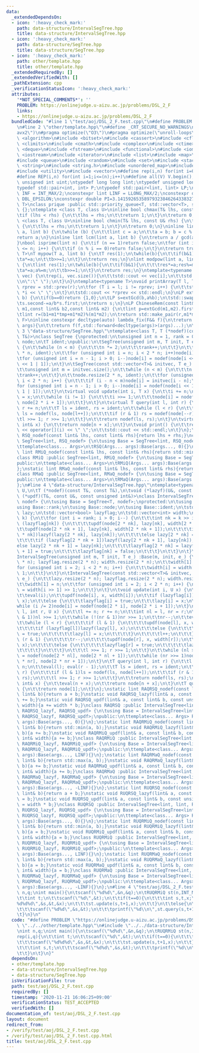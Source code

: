 ```yaml
---
data:
  _extendedDependsOn:
  - icon: ':heavy_check_mark:'
    path: data-structure/IntervalSegTree.hpp
    title: data-structure/IntervalSegTree.hpp
  - icon: ':heavy_check_mark:'
    path: data-structure/SegTree.hpp
    title: data-structure/SegTree.hpp
  - icon: ':heavy_check_mark:'
    path: other/template.hpp
    title: other/template.hpp
  _extendedRequiredBy: []
  _extendedVerifiedWith: []
  _pathExtension: cpp
  _verificationStatusIcon: ':heavy_check_mark:'
  attributes:
    '*NOT_SPECIAL_COMMENTS*': ''
    PROBLEM: https://onlinejudge.u-aizu.ac.jp/problems/DSL_2_F
    links:
    - https://onlinejudge.u-aizu.ac.jp/problems/DSL_2_F
  bundledCode: "#line 1 \"test/aoj/DSL_2_F.test.cpp\"\n#define PROBLEM \"https://onlinejudge.u-aizu.ac.jp/problems/DSL_2_F\"\
    \n#line 2 \"other/template.hpp\"\n#define _CRT_SECURE_NO_WARNINGS\n#pragma target(\"\
    avx2\")\n#pragma optimize(\"O3\")\n#pragma optimize(\"unroll-loops\")\n#include\
    \ <algorithm>\n#include <bitset>\n#include <cassert>\n#include <cfloat>\n#include\
    \ <climits>\n#include <cmath>\n#include <complex>\n#include <ctime>\n#include\
    \ <deque>\n#include <fstream>\n#include <functional>\n#include <iomanip>\n#include\
    \ <iostream>\n#include <iterator>\n#include <list>\n#include <map>\n#include <memory>\n\
    #include <queue>\n#include <random>\n#include <set>\n#include <stack>\n#include\
    \ <string>\n#include <string.h>\n#include <unordered_map>\n#include <unordered_set>\n\
    #include <utility>\n#include <vector>\n#define rep(i,n) for(int i=0;i<(n);i++)\n\
    #define REP(i,n) for(int i=1;i<=(n);i++)\n#define all(V) V.begin(),V.end()\ntypedef\
    \ unsigned int uint;\ntypedef long long lint;\ntypedef unsigned long long ulint;\n\
    typedef std::pair<int, int> P;\ntypedef std::pair<lint, lint> LP;\nconstexpr int\
    \ INF = INT_MAX/2;\nconstexpr lint LINF = LLONG_MAX/2;\nconstexpr double eps =\
    \ DBL_EPSILON;\nconstexpr double PI=3.141592653589793238462643383279;\ntemplate<class\
    \ T>\nclass prique :public std::priority_queue<T, std::vector<T>, std::greater<T>>\
    \ {};\ntemplate <class T, class U>\ninline bool chmax(T& lhs, const U& rhs) {\n\
    \tif (lhs < rhs) {\n\t\tlhs = rhs;\n\t\treturn 1;\n\t}\n\treturn 0;\n}\ntemplate\
    \ <class T, class U>\ninline bool chmin(T& lhs, const U& rhs) {\n\tif (lhs > rhs)\
    \ {\n\t\tlhs = rhs;\n\t\treturn 1;\n\t}\n\treturn 0;\n}\ninline lint gcd(lint\
    \ a, lint b) {\n\twhile (b) {\n\t\tlint c = a;\n\t\ta = b; b = c % b;\n\t}\n\t\
    return a;\n}\ninline lint lcm(lint a, lint b) {\n\treturn a / gcd(a, b) * b;\n\
    }\nbool isprime(lint n) {\n\tif (n == 1)return false;\n\tfor (int i = 2; i * i\
    \ <= n; i++) {\n\t\tif (n % i == 0)return false;\n\t}\n\treturn true;\n}\ntemplate<typename\
    \ T>\nT mypow(T a, lint b) {\n\tT res(1);\n\twhile(b){\n\t\tif(b&1)res*=a;\n\t\
    \ta*=a;\n\t\tb>>=1;\n\t}\n\treturn res;\n}\nlint modpow(lint a, lint b, lint m)\
    \ {\n\tlint res(1);\n\twhile(b){\n\t\tif(b&1){\n\t\t\tres*=a;res%=m;\n\t\t}\n\t\
    \ta*=a;a%=m;\n\t\tb>>=1;\n\t}\n\treturn res;\n}\ntemplate<typename T>\nvoid printArray(std::vector<T>&\
    \ vec) {\n\trep(i, vec.size()){\n\t\tstd::cout << vec[i];\n\t\tstd::cout<<(i==(int)vec.size()-1?\"\
    \\n\":\" \");\n\t}\n}\ntemplate<typename T>\nvoid printArray(T l, T r) {\n\tT\
    \ rprev = std::prev(r);\n\tfor (T i = l; i != rprev; i++) {\n\t\tstd::cout <<\
    \ *i << \" \";\n\t}\n\tstd::cout << *rprev << std::endl;\n}\nLP extGcd(lint a,lint\
    \ b) {\n\tif(b==0)return {1,0};\n\tLP s=extGcd(b,a%b);\n\tstd::swap(s.first,s.second);\n\
    \ts.second-=a/b*s.first;\n\treturn s;\n}\nLP ChineseRem(const lint& b1,const lint&\
    \ m1,const lint& b2,const lint& m2) {\n\tlint p=extGcd(m1,m2).first;\n\tlint tmp=(b2-b1)*p%m2;\n\
    \tlint r=(b1+m1*tmp+m1*m2)%(m1*m2);\n\treturn std::make_pair(r,m1*m2);\n}\ntemplate<typename\
    \ F>\ninline constexpr decltype(auto) lambda_fix(F&& f){\n\treturn [f=std::forward<F>(f)](auto&&...\
    \ args){\n\t\treturn f(f,std::forward<decltype(args)>(args)...);\n\t};\n}\n#line\
    \ 3 \"data-structure/SegTree.hpp\"\ntemplate<class T, T (*nodef)(const T&, const\
    \ T&)>\nclass SegTree {\nprotected:\n\tunsigned int n = 1, rank = 0;\n\tstd::vector<T>\
    \ node;\n\tT ident;\npublic:\n\tSegTree(unsigned int m, T init, T e_):ident(e_)\
    \ {\n\t\twhile (n < m) {\n\t\t\tn *= 2;\n\t\t\trank++;\n\t\t}\n\t\tnode.resize(2\
    \ * n, ident);\n\t\tfor (unsigned int i = n; i < 2 * n; i++)node[i] = init;\n\t\
    \tfor (unsigned int i = n - 1; i > 0; i--)node[i] = nodef(node[i << 1], node[i\
    \ << 1 | 1]);\n\t}\n\tSegTree(const std::vector<T>& initvec, T e_):ident(e_) {\n\
    \t\tunsigned int m = initvec.size();\n\t\twhile (n < m) {\n\t\t\tn *= 2;\n\t\t\
    \trank++;\n\t\t}\n\t\tnode.resize(2 * n, ident);\n\t\tfor (unsigned int i = n;\
    \ i < 2 * n; i++) {\n\t\t\tif (i - n < m)node[i] = initvec[i - n];\n\t\t}\n\t\t\
    for (unsigned int i = n - 1; i > 0; i--)node[i] = nodef(node[i << 1], node[i <<\
    \ 1 | 1]);\n\t}\n\tvirtual void update(int i, T x) {\n\t\ti += n;\n\t\tnode[i]\
    \ = x;\n\t\twhile (i != 1) {\n\t\t\ti >>= 1;\n\t\t\tnode[i] = nodef(node[2 * i],\
    \ node[2 * i + 1]);\n\t\t}\n\t}\n\tvirtual T query(int l, int r) {\n\t\tl += n;\
    \ r += n;\n\t\tT ls = ident, rs = ident;\n\t\twhile (l < r) {\n\t\t\tif (l & 1)\
    \ ls = nodef(ls, node[l++]);\n\t\t\tif (r & 1) rs = nodef(node[--r], rs);\n\t\t\
    \tl >>= 1; r >>= 1;\n\t\t}\n\t\treturn nodef(ls, rs);\n\t}\n\tvirtual T operator[](const\
    \ int& x) {\n\t\treturn node[n + x];\n\t}\n\tvoid print() {\n\t\trep(i, n)std::cout\
    \ << operator[](i) << \" \";\n\t\tstd::cout << std::endl;\n\t}\n};\nstatic lint\
    \ RSQ_nodef(const lint& lhs, const lint& rhs){return lhs + rhs;}\nclass RSQ :public\
    \ SegTree<lint, RSQ_nodef> {\n\tusing Base = SegTree<lint, RSQ_nodef>;\npublic:\n\
    \ttemplate<class... Args>\n\tRSQ(Args... args):Base(args..., 0){}\n};\nstatic\
    \ lint RMiQ_nodef(const lint& lhs, const lint& rhs){return std::min(lhs, rhs);}\n\
    class RMiQ :public SegTree<lint, RMiQ_nodef> {\n\tusing Base = SegTree<lint, RMiQ_nodef>;\n\
    public:\n\ttemplate<class... Args>\n\tRMiQ(Args... args):Base(args..., LINF){}\n\
    };\nstatic lint RMaQ_nodef(const lint& lhs, const lint& rhs){return std::max(lhs,rhs);}\n\
    class RMaQ :public SegTree<lint, RMaQ_nodef> {\n\tusing Base = SegTree<lint, RMaQ_nodef>;\n\
    public:\n\ttemplate<class... Args>\n\tRMaQ(Args... args):Base(args..., -LINF){}\n\
    };\n#line 4 \"data-structure/IntervalSegTree.hpp\"\ntemplate<typename T, typename\
    \ U,\n\tT (*nodef)(const T&, const T&),\n\tvoid (*lazyf)(U&, const U&),\n\tvoid\
    \ (*updf)(T&, const U&, const unsigned int&)>\nclass IntervalSegTree :public SegTree<T,\
    \ nodef> {\n\tusing Base = SegTree<T, nodef>;\nprotected:\n\tusing Base::n;\n\t\
    using Base::rank;\n\tusing Base::node;\n\tusing Base::ident;\n\tstd::vector<U>\
    \ lazy;\n\tstd::vector<bool> lazyflag;\n\tstd::vector<int> width;\n\tvoid eval(int\
    \ k) {\n\t\tfor (int i = rank; i > 0; i--) {\n\t\t\tint nk = k >> i;\n\t\t\tif\
    \ (lazyflag[nk]) {\n\t\t\t\tupdf(node[2 * nk], lazy[nk], width[2 * nk]);\n\t\t\
    \t\tupdf(node[2 * nk + 1], lazy[nk], width[2 * nk + 1]);\n\t\t\t\tif (lazyflag[2\
    \ * nk])lazyf(lazy[2 * nk], lazy[nk]);\n\t\t\t\telse lazy[2 * nk] = lazy[nk];\n\
    \t\t\t\tif (lazyflag[2 * nk + 1])lazyf(lazy[2 * nk + 1], lazy[nk]);\n\t\t\t\t\
    else lazy[2 * nk + 1] = lazy[nk];\n\t\t\t\tlazyflag[2 * nk] = lazyflag[2 * nk\
    \ + 1] = true;\n\t\t\t\tlazyflag[nk] = false;\n\t\t\t}\n\t\t}\n\t}\npublic:\n\t\
    IntervalSegTree(unsigned int m, T init, T e_) :Base(m, init, e_) {\n\t\tlazy.resize(2\
    \ * n); lazyflag.resize(2 * n); width.resize(2 * n);\n\t\twidth[1] = n;\n\t\t\
    for (unsigned int i = 2; i < 2 * n; i++) {\n\t\t\twidth[i] = width[i >> 1] >>\
    \ 1;\n\t\t}\n\t}\n\tIntervalSegTree(const std::vector<T>& initvec, T e_) :Base(initvec,\
    \ e_) {\n\t\tlazy.resize(2 * n); lazyflag.resize(2 * n); width.resize(2 * n);\n\
    \t\twidth[1] = n;\n\t\tfor (unsigned int i = 2; i < 2 * n; i++) {\n\t\t\twidth[i]\
    \ = width[i >> 1] >> 1;\n\t\t}\n\t}\n\tvoid update(int i, U x) {\n\t\ti += n;\n\
    \t\teval(i);\n\t\tupdf(node[i], x, width[i]);\n\t\tif (lazyflag[i])lazyf(lazy[i],\
    \ x);\n\t\telse {\n\t\t\tlazyflag[i] = true;\n\t\t\tlazy[i] = x;\n\t\t}\n\t\t\
    while (i /= 2)node[i] = nodef(node[2 * i], node[2 * i + 1]);\n\t}\n\tvoid update(int\
    \ l, int r, U x) {\n\t\tl += n; r += n;\n\t\tint nl = l, nr = r;\n\t\twhile (!(nl\
    \ & 1))nl >>= 1;\n\t\twhile (!(nr & 1))nr >>= 1;\n\t\tnr--;\n\t\teval(nl); eval(nr);\n\
    \t\twhile (l < r) {\n\t\t\tif (l & 1) {\n\t\t\t\tupdf(node[l], x, width[l]);\n\
    \t\t\t\tif (lazyflag[l])lazyf(lazy[l], x);\n\t\t\t\telse {\n\t\t\t\t\tlazyflag[l]\
    \ = true;\n\t\t\t\t\tlazy[l] = x;\n\t\t\t\t}\n\t\t\t\tl++;\n\t\t\t}\n\t\t\tif\
    \ (r & 1) {\n\t\t\t\tr--;\n\t\t\t\tupdf(node[r], x, width[r]);\n\t\t\t\tif (lazyflag[r])lazyf(lazy[r],\
    \ x);\n\t\t\t\telse {\n\t\t\t\t\tlazyflag[r] = true;\n\t\t\t\t\tlazy[r] = x;\n\
    \t\t\t\t}\n\t\t\t}\n\t\t\tl >>= 1; r >>= 1;\n\t\t}\n\t\twhile (nl >>= 1)node[nl]\
    \ = nodef(node[2 * nl], node[2 * nl + 1]);\n\t\twhile (nr >>= 1)node[nr] = nodef(node[2\
    \ * nr], node[2 * nr + 1]);\n\t}\n\tT query(int l, int r) {\n\t\tl += n; r +=\
    \ n;\n\t\teval(l); eval(r - 1);\n\t\tT ls = ident, rs = ident;\n\t\twhile (l <\
    \ r) {\n\t\t\tif (l & 1)ls = nodef(ls, node[l++]);\n\t\t\tif (r & 1)rs = nodef(node[--r],\
    \ rs);\n\t\t\tl >>= 1; r >>= 1;\n\t\t}\n\t\treturn nodef(ls, rs);\n\t}\n\tT operator[](const\
    \ int& x) {\n\t\teval(n + x);\n\t\treturn node[n + x];\n\t}\n\tT queryForAll()\
    \ {\n\t\treturn node[1];\n\t}\n};\nstatic lint RAQRSQ_nodef(const lint& a, const\
    \ lint& b){return a + b;}\nstatic void RAQRSQ_lazyf(lint& a, const lint& b){a\
    \ += b;}\nstatic void RAQRSQ_updf(lint& a, const lint& b, const unsigned int&\
    \ width){a += width * b;}\nclass RAQRSQ :public IntervalSegTree<lint, lint, RAQRSQ_nodef,\
    \ RAQRSQ_lazyf, RAQRSQ_updf> {\n\tusing Base = IntervalSegTree<lint, lint, RAQRSQ_nodef,\
    \ RAQRSQ_lazyf, RAQRSQ_updf>;\npublic:\n\ttemplate<class... Args> RAQRSQ(Args...\
    \ args):Base(args..., 0){}\n};\nstatic lint RAQRMiQ_nodef(const lint& a, const\
    \ lint& b){return std::min(a, b);}\nstatic void RAQRMiQ_lazyf(lint& a, const lint&\
    \ b){a += b;}\nstatic void RAQRMiQ_updf(lint& a, const lint& b, const unsigned\
    \ int& width){a += b;}\nclass RAQRMiQ :public IntervalSegTree<lint, lint, RAQRMiQ_nodef,\
    \ RAQRMiQ_lazyf, RAQRMiQ_updf> {\n\tusing Base = IntervalSegTree<lint, lint, RAQRMiQ_nodef,\
    \ RAQRMiQ_lazyf, RAQRMiQ_updf>;\npublic:\n\ttemplate<class... Args> RAQRMiQ(Args...\
    \ args):Base(args..., LINF){}\n};\nstatic lint RAQRMaQ_nodef(const lint& a, const\
    \ lint& b){return std::max(a, b);}\nstatic void RAQRMaQ_lazyf(lint& a, const lint&\
    \ b){a += b;}\nstatic void RAQRMaQ_updf(lint& a, const lint& b, const unsigned\
    \ int& width){a += b;}\nclass RAQRMaQ :public IntervalSegTree<lint, lint, RAQRMaQ_nodef,\
    \ RAQRMaQ_lazyf, RAQRMaQ_updf> {\n\tusing Base = IntervalSegTree<lint, lint, RAQRMaQ_nodef,\
    \ RAQRMaQ_lazyf, RAQRMaQ_updf>;\npublic:\n\ttemplate<class... Args> RAQRMaQ(Args...\
    \ args):Base(args..., -LINF){}\n};\nstatic lint RUQRSQ_nodef(const lint& a, const\
    \ lint& b){return a + b;}\nstatic void RUQRSQ_lazyf(lint& a, const lint& b){a\
    \ = b;}\nstatic void RUQRSQ_updf(lint& a, const lint& b, const unsigned int& width){a\
    \ = width * b;}\nclass RUQRSQ :public IntervalSegTree<lint, lint, RUQRSQ_nodef,\
    \ RUQRSQ_lazyf, RUQRSQ_updf> {\n\tusing Base = IntervalSegTree<lint, lint, RUQRSQ_nodef,\
    \ RUQRSQ_lazyf, RUQRSQ_updf>;\npublic:\n\ttemplate<class... Args> RUQRSQ(Args...\
    \ args):Base(args..., 0){}\n};\nstatic lint RUQRMiQ_nodef(const lint& a, const\
    \ lint& b){return std::min(a, b);}\nstatic void RUQRMiQ_lazyf(lint& a, const lint&\
    \ b){a = b;}\nstatic void RUQRMiQ_updf(lint& a, const lint& b, const unsigned\
    \ int& width){a = b;}\nclass RUQRMiQ :public IntervalSegTree<lint, lint, RUQRMiQ_nodef,\
    \ RUQRMiQ_lazyf, RUQRMiQ_updf> {\n\tusing Base = IntervalSegTree<lint, lint, RUQRMiQ_nodef,\
    \ RUQRMiQ_lazyf, RUQRMiQ_updf>;\npublic:\n\ttemplate<class... Args> RUQRMiQ(Args...\
    \ args):Base(args..., LINF){}\n};\nstatic lint RUQRMaQ_nodef(const lint& a, const\
    \ lint& b){return std::max(a, b);}\nstatic void RUQRMaQ_lazyf(lint& a, const lint&\
    \ b){a = b;}\nstatic void RUQRMaQ_updf(lint& a, const lint& b, const unsigned\
    \ int& width){a = b;}\nclass RUQRMaQ :public IntervalSegTree<lint, lint, RUQRMaQ_nodef,\
    \ RUQRMaQ_lazyf, RUQRMaQ_updf> {\n\tusing Base = IntervalSegTree<lint, lint, RUQRMaQ_nodef,\
    \ RUQRMaQ_lazyf, RUQRMaQ_updf>;\npublic:\n\ttemplate<class... Args> RUQRMaQ(Args...\
    \ args):Base(args..., -LINF){}\n};\n#line 4 \"test/aoj/DSL_2_F.test.cpp\"\nint\
    \ n,q;\nint main(){\n\tscanf(\"%d%d\",&n,&q);\n\tRUQRMiQ st(n,INT_MAX);\n\trep(i,q){\n\
    \t\tint t;\n\t\tscanf(\"%d\",&t);\n\t\tif(t==0){\n\t\t\tint s,t,x;\n\t\t\tscanf(\"\
    %d%d%d\",&s,&t,&x);\n\t\t\tst.update(s,t+1,x);\n\t\t}\n\t\telse{\n\t\t\tint s,t;\n\
    \t\t\tscanf(\"%d%d\",&s,&t);\n\t\t\tprintf(\"%d\\n\",st.query(s,t+1));\n\t\t}\n\
    \t}\n}\n"
  code: "#define PROBLEM \"https://onlinejudge.u-aizu.ac.jp/problems/DSL_2_F\"\n#include\
    \ \"../../other/template.hpp\"\n#include \"../../data-structure/IntervalSegTree.hpp\"\
    \nint n,q;\nint main(){\n\tscanf(\"%d%d\",&n,&q);\n\tRUQRMiQ st(n,INT_MAX);\n\t\
    rep(i,q){\n\t\tint t;\n\t\tscanf(\"%d\",&t);\n\t\tif(t==0){\n\t\t\tint s,t,x;\n\
    \t\t\tscanf(\"%d%d%d\",&s,&t,&x);\n\t\t\tst.update(s,t+1,x);\n\t\t}\n\t\telse{\n\
    \t\t\tint s,t;\n\t\t\tscanf(\"%d%d\",&s,&t);\n\t\t\tprintf(\"%d\\n\",st.query(s,t+1));\n\
    \t\t}\n\t}\n}"
  dependsOn:
  - other/template.hpp
  - data-structure/IntervalSegTree.hpp
  - data-structure/SegTree.hpp
  isVerificationFile: true
  path: test/aoj/DSL_2_F.test.cpp
  requiredBy: []
  timestamp: '2020-11-21 16:06:25+09:00'
  verificationStatus: TEST_ACCEPTED
  verifiedWith: []
documentation_of: test/aoj/DSL_2_F.test.cpp
layout: document
redirect_from:
- /verify/test/aoj/DSL_2_F.test.cpp
- /verify/test/aoj/DSL_2_F.test.cpp.html
title: test/aoj/DSL_2_F.test.cpp
---
```

